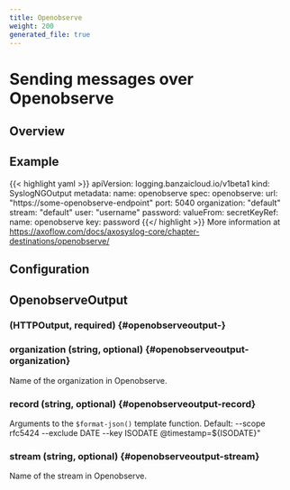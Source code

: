 ```yaml
---
title: Openobserve
weight: 200
generated_file: true
---
```


# Sending messages over Openobserve
## Overview

## Example

{{< highlight yaml >}}
apiVersion: logging.banzaicloud.io/v1beta1
kind: SyslogNGOutput
metadata:
  name: openobserve
spec:
  openobserve:
    url: "https://some-openobserve-endpoint"
    port: 5040
    organization: "default"
    stream: "default"
    user: "username"
    password:
      valueFrom:
        secretKeyRef:
          name: openobserve
          key: password
{{</ highlight >}}
More information at https://axoflow.com/docs/axosyslog-core/chapter-destinations/openobserve/


## Configuration
## OpenobserveOutput

###  (HTTPOutput, required) {#openobserveoutput-}


### organization (string, optional) {#openobserveoutput-organization}

Name of the organization in Openobserve. 


### record (string, optional) {#openobserveoutput-record}

Arguments to the `$format-json()` template function. Default: --scope rfc5424 --exclude DATE --key ISODATE @timestamp=${ISODATE}" 


### stream (string, optional) {#openobserveoutput-stream}

Name of the stream in Openobserve. 



